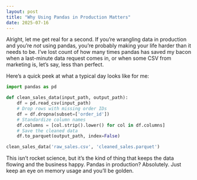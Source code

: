 ```yaml
---
layout: post
title: "Why Using Pandas in Production Matters"
date: 2025-07-16
---
```


Alright, let me get real for a second. If you’re wrangling data in production and you’re *not* using pandas, you’re probably making your life harder than it needs to be. I’ve lost count of how many times pandas has saved my bacon when a last-minute data request comes in, or when some CSV from marketing is, let’s say, less than perfect.

Here’s a quick peek at what a typical day looks like for me:

```python
import pandas as pd

def clean_sales_data(input_path, output_path):
    df = pd.read_csv(input_path)
    # Drop rows with missing order IDs
    df = df.dropna(subset=['order_id'])
    # Standardize column names
    df.columns = [col.strip().lower() for col in df.columns]
    # Save the cleaned data
    df.to_parquet(output_path, index=False)

clean_sales_data('raw_sales.csv', 'cleaned_sales.parquet')
```

This isn’t rocket science, but it’s the kind of thing that keeps the data flowing and the business happy. Pandas in production? Absolutely. Just keep an eye on memory usage and you’ll be golden.
